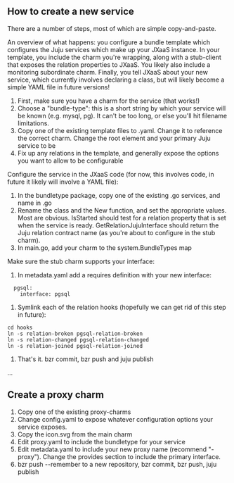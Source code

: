 ## How to create a new service

There are a number of steps, most of which are simple copy-and-paste.

An overview of what happens: you configure a bundle template which configures the Juju services which make up your JXaaS instance.
In your template, you include the charm you're wrapping, along with a stub-client that exposes the relation properties to JXaaS.
You likely also include a monitoring subordinate charm.  Finally, you tell JXaaS about your new service, which currently involves declaring
a class, but will likely become a simple YAML file in future versions!

1. First, make sure you have a charm for the service (that works!)
1. Choose a "bundle-type": this is a short string by which your service will be known (e.g. mysql, pg).  It can't be too long, or else you'll hit filename limitations.
1. Copy one of the existing template files to <bundletype>.yaml.  Change it to reference the correct charm.  Change the root element and your primary Juju service to be <bundletype>
1. Fix up any relations in the template, and generally expose the options you want to allow to be configurable

Configure the service in the JXaaS code (for now, this involves code, in future it likely will involve a YAML file):

1. In the bundletype package, copy one of the existing .go services, and name in <bundletype>.go
1. Rename the class and the New function, and set the appropriate values.  Most are obvious.  IsStarted should test for a relation property that is set when the service is ready.  GetRelationJujuInterface should return the Juju relation contract name (as you're about to configure in the stub charm).
1. In main.go, add your charm to the system.BundleTypes map

Make sure the stub charm supports your interface:

1. In metadata.yaml add a requires definition with your new interface:
```
  pgsql:
    interface: pgsql
```
1. Symlink each of the relation hooks (hopefully we can get rid of this step in future):
```
cd hooks
ln -s relation-broken pgsql-relation-broken
ln -s relation-changed pgsql-relation-changed
ln -s relation-joined pgsql-relation-joined
```

1. That's it.  bzr commit, bzr push and juju publish

...


## Create a proxy charm

1. Copy one of the existing proxy-charms
1. Change config.yaml to expose whatever configuration options your service exposes.
1. Copy the icon.svg from the main charm
1. Edit proxy.yaml to include the bundletype for your service
1. Edit metadata.yaml to include your new proxy name (recommend "<normal-charm-name>-proxy").  Change the provides section to include the primary interface.
1. bzr push --remember to a new repository, bzr commit, bzr push, juju publish



